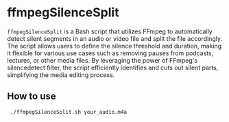 <!-- @format -->

# ffmpegSilenceSplit

`ffmpegSilenceSplit` is a Bash script that utilizes FFmpeg to automatically detect silent segments in an audio or video file and split the file accordingly. The script allows users to define the silence threshold and duration, making it flexible for various use cases such as removing pauses from podcasts, lectures, or other media files. By leveraging the power of FFmpeg's silencedetect filter, the script efficiently identifies and cuts out silent parts, simplifying the media editing process.

## How to use

```bash
 ./ffmpegSilenceSplit.sh your_audio.m4a
```
